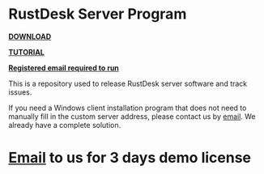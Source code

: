 # RustDesk Server Program

[**DOWNLOAD**](https://github.com/rustdesk/rustdesk-server/releases)

[**TUTORIAL**](https://rustdesk.com/blog/id-relay-set/)

[**Registered email required to run**](https://rustdesk.com/server/)

This is a repository used to release RustDesk server software and track issues.

If you need a Windows client installation program that does not need to manually fill in the custom server address, please contact us by [email](mailto:info@rustdesk.com). We already have a complete solution.

# [Email](mailto:info@rustdesk) to us for 3 days demo license
